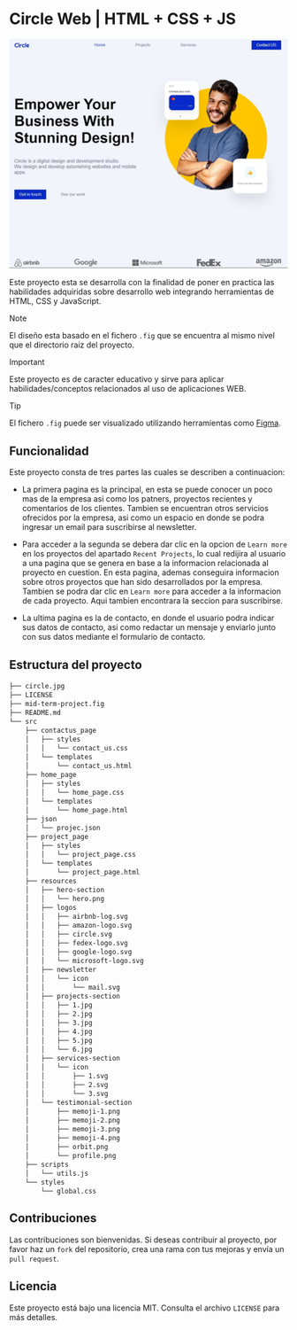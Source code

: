 # Circle Web | HTML + CSS + JS
![img](circle.jpg)

Este proyecto esta se desarrolla con la finalidad de poner en practica las habilidades adquiridas sobre desarrollo web integrando herramientas de HTML, CSS y JavaScript.

> [!NOTE]
El diseño esta basado en el fichero `.fig` que se encuentra al mismo nivel que el directorio raiz del proyecto.

> [!IMPORTANT]
Este proyecto es de caracter educativo y sirve para aplicar habilidades/conceptos relacionados al uso de aplicaciones WEB.

> [!TIP]
El fichero `.fig` puede ser visualizado utilizando herramientas como [Figma](https://www.figma.com/).

## Funcionalidad
Este proyecto consta de tres partes las cuales se describen a continuacion:

- La primera pagina es la principal, en esta se puede conocer un poco mas de la empresa asi como los patners, proyectos recientes y comentarios de los clientes. Tambien se encuentran otros servicios ofrecidos por la empresa, asi como un espacio en donde se podra ingresar un email para suscribirse al newsletter.

- Para acceder a la segunda se debera dar clic en la opcion de `Learn more` en los proyectos del apartado `Recent Projects`, lo cual redijira al usuario a una pagina que se genera en base a la informacion relacionada al proyecto en cuestion. En esta pagina, ademas conseguira informacion sobre otros proyectos que han sido desarrollados por la empresa. Tambien se podra dar clic en `Learn more` para acceder a la informacion de cada proyecto. Aqui tambien encontrara la seccion para suscribirse.

- La ultima pagina es la de contacto, en donde el usuario podra indicar sus datos de contacto, asi como redactar un mensaje y enviarlo junto con sus datos mediante el formulario de contacto.

## Estructura del proyecto
```
├── circle.jpg
├── LICENSE
├── mid-term-project.fig
├── README.md
└── src
    ├── contactus_page
    │   ├── styles
    │   │   └── contact_us.css
    │   └── templates
    │       └── contact_us.html
    ├── home_page
    │   ├── styles
    │   │   └── home_page.css
    │   └── templates
    │       └── home_page.html
    ├── json
    │   └── projec.json
    ├── project_page
    │   ├── styles
    │   │   └── project_page.css
    │   └── templates
    │       └── project_page.html
    ├── resources
    │   ├── hero-section
    │   │   └── hero.png
    │   ├── logos
    │   │   ├── airbnb-log.svg
    │   │   ├── amazon-logo.svg
    │   │   ├── circle.svg
    │   │   ├── fedex-logo.svg
    │   │   ├── google-logo.svg
    │   │   └── microsoft-logo.svg
    │   ├── newsletter
    │   │   └── icon
    │   │       └── mail.svg
    │   ├── projects-section
    │   │   ├── 1.jpg
    │   │   ├── 2.jpg
    │   │   ├── 3.jpg
    │   │   ├── 4.jpg
    │   │   ├── 5.jpg
    │   │   └── 6.jpg
    │   ├── services-section
    │   │   └── icon
    │   │       ├── 1.svg
    │   │       ├── 2.svg
    │   │       └── 3.svg
    │   └── testimonial-section
    │       ├── memoji-1.png
    │       ├── memoji-2.png
    │       ├── memoji-3.png
    │       ├── memoji-4.png
    │       ├── orbit.png
    │       └── profile.png
    ├── scripts
    │   └── utils.js
    └── styles
        └── global.css
```

## Contribuciones
Las contribuciones son bienvenidas. Si deseas contribuir al proyecto, por favor haz un `fork` del repositorio, crea una rama con tus mejoras y envía un `pull request`.

## Licencia
Este proyecto está bajo una licencia MIT. Consulta el archivo `LICENSE` para más detalles.
